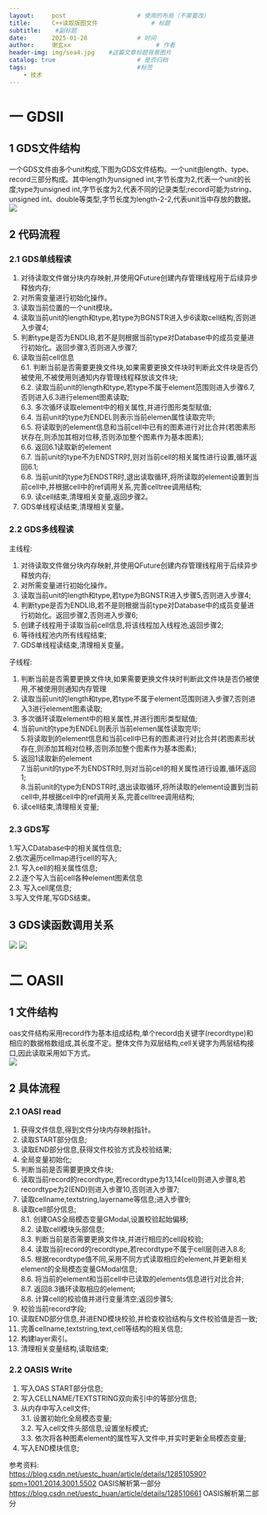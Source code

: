 ```yaml
---
layout:     post   				    # 使用的布局（不需要改）
title:      C++读取版图文件				# 标题 
subtitle:    #副标题
date:       2025-01-28 				# 时间
author:     谢玄xx 						# 作者
header-img: img/sea4.jpg 	#这篇文章标题背景图片
catalog: true 						# 是否归档
tags:								#标签
    - 技术
---
```

# 一 GDSII
## 1 GDS文件结构
一个GDS文件由多个unit构成,下图为GDS文件结构。一个unit由length、type、record三部分构成。其中length为unsigned int,字节长度为2,代表一个unit的长度;type为unsigned int,字节长度为2,代表不同的记录类型;record可能为string、unsigned int、double等类型,字节长度为length-2-2,代表unit当中存放的数据。
![](https://raw.githubusercontent.com/xie96808/xie96808.github.io/master/img/2025-01-28-C++读取版图文件1.png)  
## 2 代码流程
### 2.1 GDS单线程读
1. 对待读取文件做分块内存映射,并使用QFuture创建内存管理线程用于后续异步释放内存;  
2. 对所需变量进行初始化操作。  
3. 读取当前位置的一个unit模块。   
4. 读取当前unit的length和type,若type为BGNSTR进入步6读取cell结构,否则进入步骤4;   
5. 判断type是否为ENDLIB,若不是则根据当前type对Database中的成员变量进行初始化。返回步骤3,否则进入步骤7;   
6. 读取当前cell信息   
6.1. 判断当前是否需要更换文件块,如果需要更换文件块时判断此文件块是否仍被使用,不被使用则通知内存管理线程释放该文件块;   
6.2. 读取当前unit的length和type,若type不属于element范围则进入步骤6.7,否则进入6.3进行element图素读取;  
6.3. 多次循环读取element中的相关属性,并进行图形类型赋值;  
6.4. 当前unit的type为ENDEL则表示当前elemen属性读取完毕;  
6.5. 将读取到的element信息和当前cell中已有的图素进行对比合并(若图素形状存在,则添加其相对位移,否则添加整个图素作为基本图素);  
6.6. 返回6.1读取新的element  
6.7. 当前unit的type不为ENDSTR时,则对当前cell的相关属性进行设置,循环返回6.1;  
6.8. 当前unit的type为ENDSTR时,退出读取循环,将所读取的element设置到当前cell中,并根据cell中的ref调用关系,完善celltree调用结构;  
6.9. 读cell结束,清理相关变量,返回步骤2。  
7. GDS单线程读结束,清理相关变量。  
### 2.2 GDS多线程读  
主线程:
1. 对待读取文件做分块内存映射,并使用QFuture创建内存管理线程用于后续异步释放内存;  
2. 对所需变量进行初始化操作。  
3. 读取当前unit的length和type,若type为BGNSTR进入步骤5,否则进入步骤4;   
4. 判断type是否为ENDLIB,若不是则根据当前type对Database中的成员变量进行初始化。返回步骤2,否则进入步骤6;   
5. 创建子线程用于读取当前cell信息,将该线程加入线程池,返回步骤2;   
6. 等待线程池内所有线程结束;  
7. GDS单线程读结束,清理相关变量。  

子线程:
1. 判断当前是否需要更换文件块,如果需要更换文件块时判断此文件块是否仍被使用,不被使用则通知内存管理   
2. 读取当前unit的length和type,若type不属于element范围则进入步骤7,否则进入3进行element图素读取;   
3. 多次循环读取element中的相关属性,并进行图形类型赋值;   
4. 当前unit的type为ENDEL则表示当前elemen属性读取完毕;  
5.将读取到的element信息和当前cell中已有的图素进行对比合并(若图素形状存在,则添加其相对位移,否则添加整个图素作为基本图素);   
6. 返回1读取新的element  
7.当前unit的type不为ENDSTR时,则对当前cell的相关属性进行设置,循环返回1;   
8.当前unit的type为ENDSTR时,退出读取循环,将所读取的element设置到当前cell中,并根据cell中的ref调用关系,完善celltree调用结构;   
9. 读cell结束,清理相关变量;  

### 2.3 GDS写
1.写入CDatabase中的相关属性信息;  
2.依次遍历cellmap进行cell的写入;   
2.1. 写入cell的相关属性信息;   
2.2.逐个写入当前cell各种element图素信息   
2.3. 写入cell尾信息;   
3.写入文件尾,写GDS结束。   
## 3 GDS读函数调用关系

![](https://raw.githubusercontent.com/xie96808/xie96808.github.io/master/img/2025-01-28-C++读取版图文件2.png)
![](https://raw.githubusercontent.com/xie96808/xie96808.github.io/master/img/2025-01-28-C++读取版图文件3.png)

# 二 OASII
## 1 文件结构
oas文件结构采用record作为基本组成结构,单个record由关键字(recordtype)和相应的数据格数组成,其长度不定。整体文件为双层结构,cell关键字为两层结构接口,因此读取采用如下方式。   
![](https://raw.githubusercontent.com/xie96808/xie96808.github.io/master/img/2025-01-28-C++读取版图文件4.png)   
## 2 具体流程   
### 2.1 OASI read   
1. 获得文件信息,得到文件分块内存映射指针。     
2. 读取START部分信息;    
3. 读取END部分信息,获得文件校验方式及校验结果;   
4. 全局变量初始化;   
5. 判断当前是否需要更换文件块;   
6. 读取当前record的recordtype,若recordtype为13,14(cell)则进入步骤8,若recordtype为2(END)则进入步骤10,否则进入步骤7;   
7. 读取cellname,textstring,layername等信息;进入步骤9;   
8. 读取cell部分信息;   
8.1. 创建OAS全局模态变量GModal,设置校验起始偏移;   
8.2. 读取cell模块头部信息;   
8.3. 判断当前是否需要更换文件块,并进行相应的cell段校验;   
8.4. 读取当前record的recordtype,若recordtype不属于cell层则进入8.8;   
8.5. 根据recordtype值不同,采用不同方式读取相应的element,并更新相关element的全局模态变量GModal信息;   
8.6. 将当前的element和当前cell中已读取的elements信息进行对比合并;   
8.7. 返回8.3循环读取相应的element;  
8.8. 计算cell的校验值并进行变量清空;返回步骤5; 
9. 校验当前record字段;    
10. 读取END部分信息,并进END模块校验,并检查校验结构与文件校验值是否一致;    
11. 完善cellname,textstring,text,cell等结构的相关信息;  
12. 构建layer索引。   
13. 清理相关变量结构,读取结束;  
    
### 2.2 OASIS Write  
1. 写入OAS START部分信息;      
2. 写入CELLNAME/TEXTSTRING双向索引中的等部分信息;   
3. 从内存中写入cell文件;  
3.1. 设置初始化全局模态变量;   
3.2. 写入cell文件头部信息,设置坐标模式;   
3.3. 依次将各种图素element的属性写入文件中,并实时更新全局模态变量;   
4. 写入END模块信息;   

参考资料:   
https://blog.csdn.net/uestc_huan/article/details/128510590?spm=1001.2014.3001.5502 OASIS解析第一部分   
https://blog.csdn.net/uestc_huan/article/details/128510661 OASIS解析第二部分    

